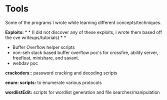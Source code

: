 # Tools

Some of the programs I wrote while learning different concepts/techniques. 

**Exploits:** * * (I did not discover any of these exploits, i wrote them based off the cve writeups/tutorials) * *
  * Buffer Overflow helper scripts
  * non-seh stack based buffer overflow poc's for crossfire, ability server, freefloat, minishare, and savant. 
  * webdav poc

**crackoders:**: password cracking and decoding scripts


**enum: scripts:** to enumerate various protocols

**wordlistEdit:** scripts for wordlist generation and file searches/manipulation
	

